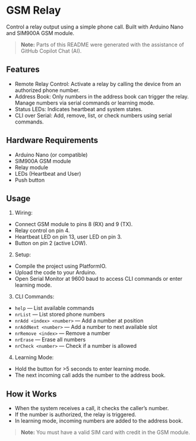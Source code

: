 # GSM Relay

Control a relay output using a simple phone call. Built with Arduino Nano and SIM900A GSM module.

> **Note:** Parts of this README were generated with the assistance of GitHub Copilot Chat (AI).

## Features
- Remote Relay Control: Activate a relay by calling the device from an authorized phone number.
- Address Book: Only numbers in the address book can trigger the relay. Manage numbers via serial commands or learning mode.
- Status LEDs: Indicates heartbeat and system states.
- CLI over Serial: Add, remove, list, or check numbers using serial commands.

## Hardware Requirements
- Arduino Nano (or compatible)
- SIM900A GSM module
- Relay module
- LEDs (Heartbeat and User)
- Push button

## Usage
1. Wiring:

- Connect GSM module to pins 8 (RX) and 9 (TX).
- Relay control on pin 4.
- Heartbeat LED on pin 13, user LED on pin 3.
- Button on pin 2 (active LOW).

2. Setup:
- Compile the project using PlatformIO.
- Upload the code to your Arduino.
- Open Serial Monitor at 9600 baud to access CLI commands or enter learning mode.

3. CLI Commands:
- `help` — List available commands
- `nrList` — List stored phone numbers
- `nrAdd <index> <number>` — Add a number at position
- `nrAddNext <number>` — Add a number to next available slot
- `nrRemove <index>` — Remove a number
- `nrErase` — Erase all numbers
- `nrCheck <number>` — Check if a number is allowed

4. Learning Mode:
- Hold the button for >5 seconds to enter learning mode.
- The next incoming call adds the number to the address book.

## How it Works
- When the system receives a call, it checks the caller’s number.
- If the number is authorized, the relay is triggered.
- In learning mode, incoming numbers are added to the address book.

> **Note:** You must have a valid SIM card with credit in the GSM module.

